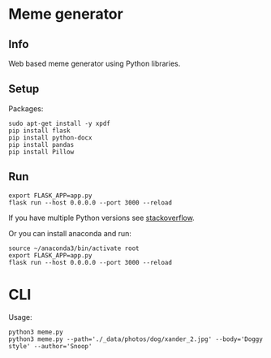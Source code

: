 # Meme generator

## Info

Web based meme generator using Python libraries.

## Setup

Packages:
```console
sudo apt-get install -y xpdf
pip install flask
pip install python-docx
pip install pandas
pip install Pillow
```

## Run

```console
export FLASK_APP=app.py
flask run --host 0.0.0.0 --port 3000 --reload
```

If you have multiple Python versions see
[stackoverflow](https://stackoverflow.com/questions/49255283/run-flask-using-python3-not-python).

Or you can install anaconda and run:
```console
source ~/anaconda3/bin/activate root
export FLASK_APP=app.py
flask run --host 0.0.0.0 --port 3000 --reload
```

# CLI

Usage:
```console
python3 meme.py
python3 meme.py --path='./_data/photos/dog/xander_2.jpg' --body='Doggy style' --author='Snoop'
```
